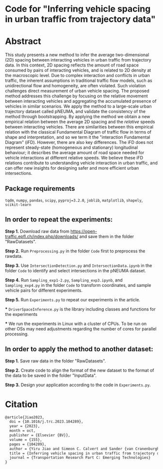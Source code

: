 # Code for "Inferring vehicle spacing in urban traffic from trajectory data"

# Abstract
This study presents a new method to infer the average two-dimensional (2D) spacing between interacting vehicles in urban traffic from trajectory data. In this context, 2D spacing reflects the amount of road space consumed by pairs of interacting vehicles, and is related to 2D density at the macroscopic level. Due to complex interaction and conflicts in urban traffic, the inherent assumptions in traditional traffic flow models, such as unidirectional flow and homogeneity, are often violated. Such violation challenges direct measurement of urban vehicle spacing. The proposed method addresses this challenge by focusing on the relative movement between interacting vehicles and aggregating the accumulated presence of vehicles in similar scenarios. We apply the method to a large-scale urban trajectory dataset called pNEUMA, and validate the consistency of the method through bootstrapping. By applying the method we obtain a new empirical relation between the average 2D spacing and the _relative_ speeds between interacting vehicles. There are similarities between this empirical relation with the classical Fundamental Diagram of traffic flow in terms of shape and interpretation, and so we term it the "interaction Fundamental Diagram" (iFD). However, there are also key differences. The iFD does not represent steady-state (homogeneous and stationary) longitudinal behaviour; it describes the average amount of road space needed for vehicle interactions at different relative speeds. We believe these iFD relations contribute to understanding vehicle interaction in urban traffic, and can offer new insights for designing safer and more efficient urban intersections.

## Package requirements
`tqdm`, `numpy`, `pandas`, `scipy`, `pyproj=3.2.0`, `joblib`, `matplotlib`, `shapely`, `scikit-learn`

## In order to repeat the experiments:

__Step 1.__ Download raw data from <https://open-traffic.epfl.ch/index.php/downloads/> and save them in the folder "RawDatasets".

__Step 2.__ Run `Preprocessing.py` in the folder `Code` first to preprocess the rawdata.

__Step 3.__ Use `IntersectionDetection.py` and `IntersectionData.ipynb` in the folder `Code` to identify and select intersections in the pNEUMA dataset.

__Step 4.__ Run `Sampling_exp1-2.py`, `Sampling_exp3.ipynb`, and `Sampling_exp4.py` in the folder `Code` to transform coordinates, and sample vehicle pairs for different experiments.

__Step 5.__ Run `Experiments.py` to repeat our experiments in the article.

__*__ `DriverSpaceInference.py` is the library including classes and functions for the experiments

__*__ We run the experiments in Linux with a cluster of CPUs. To be run on other OSs may need adjustments regarding the number of cores for parallel processing.

## In order to apply the method to another dataset:

__Step 1.__ Save raw data in the folder "RawDatasets".

__Step 2.__ Create code to align the format of the new dataset to the format of the data to be saved in the folder "InputData".

__Step 3.__ Design your application according to the code in `Experiments.py`.

# Citation
````latex
@article{Jiao2023,
  doi = {10.1016/j.trc.2023.104289},
  year = {2023},
  month = oct,
  publisher = {Elsevier {BV}},
  volume = {155},
  pages = {104289},
  author = {Yiru Jiao and Simeon C. Calvert and Sander {van Cranenburgh} and Hans {van Lint}},
  title = {Inferring vehicle spacing in urban traffic from trajectory data},
  journal = {Transportation Research Part C: Emerging Technologies}
}
````
